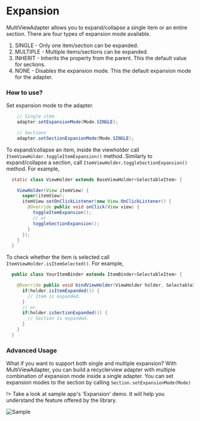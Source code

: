 # Expansion 

MultiViewAdapter allows you to expand/collapse a single item or an entire section. There are four types of expansion mode available.

1. SINGLE - Only one item/section can be expanded. 
2. MULTIPLE - Multiple items/sections can be expanded.
3. INHERIT - Inherits the property from the parent. This the default value for sections.
4. NONE - Disables the expansion mode. This the default expansion mode for the adapter.


### How to use?

Set expansion mode to the adapter.
 
```java
    // Single item
    adapter.setExpansionMode(Mode.SINGLE);

    // Sections
    adapter.setSectionExpanionMode(Mode.SINGLE);
```

To expand/collapse an item, inside the viewholder call ``ItemViewHolder.toggleItemExpansion()`` method. Similarly to expand/collapse a section, call ``ItemViewHolder.toggleSectionExpansion()`` method. For example,

```java
  static class ViewHolder extends BaseViewHolder<SelectableItem> {

    ViewHolder(View itemView) {
      super(itemView);
      itemView.setOnClickListener(new View.OnClickListener() {
        @Override public void onClick(View view) {
          toggleItemExpansion();
          // or
          toggleSectionExpansion();
        }
      });
    }
  }
```

To check whether the item is selected call ```ItemViewHolder.isItemSelected()```. For example,

```java
  public class YourItemBinder extends ItemBinder<SelectableItem> {

    @Override public void bindViewHolder(ViewHolder holder, SelectableItem item) {
      if(holder.isItemExpanded()) {
        // Item is expanded.
      } 
      // or
      if(holder.isSectionExpanded()) {
        // Section is expanded. 
      } 
    }
  }
```

### Advanced Usage

What if you want to support both single and multiple expansion? With MultiViewAdapter, you can build a recyclerview adapter with multiple combination of expansion mode inside a single adapter. You can set expansion modes to the section by calling ```Section.setExpansionMode(Mode)```

!> Take a look at sample app's 'Expansion' demo. It will help you understand the feature offered by the library.

![Sample](/image/expansion-section.gif)